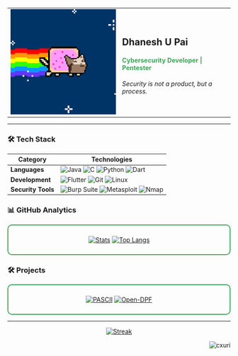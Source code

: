 <div align="center">
  <table>
    <tr>
      <td width="50%" align="center">
        <img src="https://github.com/cxuri/cxuri/blob/main/nyan.gif?raw=true" width="250">
      </td>
      <td width="50%" align="center" style="text-align: left; vertical-align: middle;">
        <h2>Dhanesh U Pai</h2>
        <h4 style="color: #3aa655">Cybersecurity Developer | Pentester</h4>
        <p>
          <i>Security is not a product, but a process.</i>
        </p>
      </td>
    </tr>
  </table>
</div>

---

### 🛠️ Tech Stack

| Category       | Technologies                                                                 |
|----------------|------------------------------------------------------------------------------|
| **Languages**  | ![Java](https://img.shields.io/badge/Java-%23ED8B00.svg?style=flat&logo=openjdk&logoColor=white) ![C](https://img.shields.io/badge/C-%2300599C.svg?style=flat&logo=c&logoColor=white) ![Python](https://img.shields.io/badge/Python-%233776AB.svg?style=flat&logo=python&logoColor=white) ![Dart](https://img.shields.io/badge/Dart-%230175C2.svg?style=flat&logo=dart&logoColor=white) |
| **Development**| ![Flutter](https://img.shields.io/badge/Flutter-%2302569B.svg?style=flat&logo=flutter&logoColor=white) ![Git](https://img.shields.io/badge/Git-%23F05032.svg?style=flat&logo=git&logoColor=white) ![Linux](https://img.shields.io/badge/Linux-%23FCC624.svg?style=flat&logo=linux&logoColor=black) |
| **Security Tools** | ![Burp Suite](https://img.shields.io/badge/Burp_Suite-%23FF6633.svg?style=flat&logo=burpsuite&logoColor=white) ![Metasploit](https://img.shields.io/badge/Metasploit-%23E34F26.svg?style=flat&logo=metasploit&logoColor=white) ![Nmap](https://img.shields.io/badge/Nmap-%23FFFFFF.svg?style=flat&logo=nmap&logoColor=black) |

### 📊 GitHub Analytics
<div align="center" style="border: 2px solid #3aa655; border-radius: 10px; padding: 10px; margin: 10px 0;">

[![Stats](https://github-readme-stats.vercel.app/api?username=cxuri&show_icons=true&count_private=true&theme=dark&hide_border=true&bg_color=00000000&text_color=d0d0d0&icon_color=3aa655)](https://github.com/cxuri)
[![Top Langs](https://github-readme-stats.vercel.app/api/top-langs/?username=cxuri&layout=compact&theme=dark&hide_border=true&bg_color=00000000&text_color=d0d0d0&title_color=3aa655)](https://github.com/cxuri)
</div>

### 🛠️ Projects
<div align="center" style="border: 2px solid #3aa655; border-radius: 10px; padding: 10px; margin: 10px 0;">

[![PASCII](https://github-readme-stats.vercel.app/api/pin/?username=cxuri&repo=pascii&theme=dark&hide_border=true&bg_color=00000000&text_color=d0d0d0&title_color=3aa655)](https://github.com/cxuri/pascii)
[![Open-DPF](https://github-readme-stats.vercel.app/api/pin/?username=cxuri&repo=open-dpf&theme=dark&hide_border=true&bg_color=00000000&text_color=d0d0d0&title_color=3aa655)](https://github.com/cxuri/open-dpf)
</div>

---

<div align="center">

[![Streak](https://streak-stats.demolab.com?user=cxuri&theme=dark&hide_border=true&background=00000000&dates=d0d0d0&stroke=3aa655)](https://github.com/cxuri)
</div>

<p align="right">
  <img src="https://komarev.com/ghpvc/?username=cxuri&label=Profile+Views&color=3aa655&style=flat" alt="cxuri" /> 
</p>
